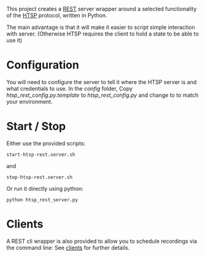 This project creates a [REST](http://en.wikipedia.org/wiki/Representational_state_transfer) server wrapper around a selected functionality of the [HTSP](https://tvheadend.org/projects/tvheadend/wiki/Htsp) protocol, written in Python.

The main advantage is that it will make it easier to script simple interaction with server. (Otherwise HTSP requires the client to hold a state to be able to use it)

Configuration
=============
You will need to configure the server to tell it where the HTSP server is and what credentials to use.
In the _config_ folder, Copy _htsp_rest_config.py.template_ to _htsp_rest_config.py_ and change to to match your environment.

Start / Stop
============

Either use the provided scripts:

`start-htsp-rest.server.sh`

and

`stop-htsp-rest.server.sh`

Or run it directly using python:

`python htsp_rest_server.py`

Clients
=======
A REST cli wrapper is also provided to allow you to schedule recordings via the command line:
See [clients](clients) for further details.
